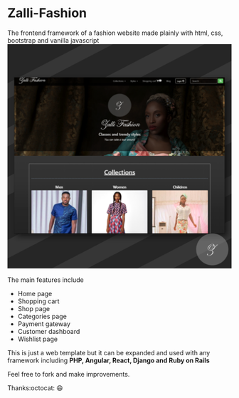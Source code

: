 # Zalli-Fashion
The frontend framework of a fashion website made plainly with html, css, bootstrap and vanilla javascript
![screenshot](https://github.com/Aliemeka/Zalli-Fashion/blob/master/zallifashion-srnsht.png)

The main features include
 - Home page
 - Shopping cart
 - Shop page
 - Categories page
 - Payment gateway
 - Customer dashboard
 - Wishlist page
 
 
 This is just a web template but it can be expanded and used with any framework including **PHP, Angular, React, Django and Ruby on Rails**
 
 Feel free to fork and make improvements.
 
 Thanks:octocat: :smile:
